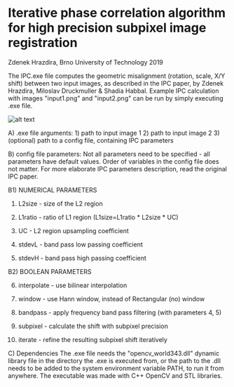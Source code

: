 # Iterative phase correlation algorithm for high precision subpixel image registration
Zdenek Hrazdira, Brno University of Technology
2019

The IPC.exe file computes the geometric misalignment 
(rotation, scale, X/Y shift) between two input images, 
as described in the IPC paper, by Zdenek Hrazdira, Miloslav
Druckmuller & Shadia Habbal. Example IPC calculation 
with images "input1.png" and "input2.png" can be run
by simply executing .exe file.

![alt text](https://raw.githubusercontent.com/zdenyhraz/IPC/master/demo.PNG "demo picture")

A) .exe file arguments:
	1) path to input image 1
	2) path to input image 2
	3) (optional) path to a config file,
	containing IPC parameters

B) config file parameters:
Not all parameters need to be specified - all
parameters have default values. Order of variables 
in the config file does not matter.
For more elaborate IPC parameters description,
read the original IPC paper.

B1) NUMERICAL PARAMETERS

1) L2size - size of the L2 region

2) L1ratio - ratio of L1 region
	(L1size=L1ratio * L2size * UC)

3) UC - L2 region upsampling coefficient

4) stdevL - band pass low passing coefficient

5) stdevH - band pass high passing coefficient


B2) BOOLEAN PARAMETERS

6) interpolate - use bilinear interpolation

7) window - use Hann window, instead of
	Rectangular (no) window

8) bandpass - apply frequency band pass 
	filtering (with parameters 4, 5)

9) subpixel - calculate the shift with subpixel
	precision

10) iterate - refine the resulting subpixel shift
	iteratively

C) Dependencies
The .exe file needs the "opencv_world343.dll"
dynamic library file in the directory the .exe 
is executed from, or the path to the .dll needs
to be added to the system environment variable
PATH, to run it from anywhere. The executable
was made with C++ OpenCV and STL libraries.
